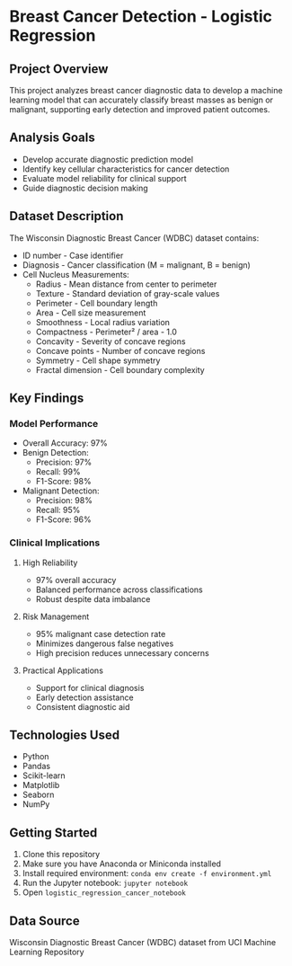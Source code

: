 # Breast Cancer Detection - Logistic Regression

## Project Overview
This project analyzes breast cancer diagnostic data to develop a machine learning model that can accurately classify breast masses as benign or malignant, supporting early detection and improved patient outcomes.

## Analysis Goals
- Develop accurate diagnostic prediction model
- Identify key cellular characteristics for cancer detection
- Evaluate model reliability for clinical support
- Guide diagnostic decision making

## Dataset Description
The Wisconsin Diagnostic Breast Cancer (WDBC) dataset contains:
- ID number - Case identifier
- Diagnosis - Cancer classification (M = malignant, B = benign)
- Cell Nucleus Measurements:
  - Radius - Mean distance from center to perimeter
  - Texture - Standard deviation of gray-scale values
  - Perimeter - Cell boundary length
  - Area - Cell size measurement
  - Smoothness - Local radius variation
  - Compactness - Perimeter² / area - 1.0
  - Concavity - Severity of concave regions
  - Concave points - Number of concave regions
  - Symmetry - Cell shape symmetry
  - Fractal dimension - Cell boundary complexity

## Key Findings

### Model Performance
- Overall Accuracy: 97%
- Benign Detection:
  - Precision: 97%
  - Recall: 99%
  - F1-Score: 98%
- Malignant Detection:
  - Precision: 98%
  - Recall: 95%
  - F1-Score: 96%

### Clinical Implications
1. High Reliability
   - 97% overall accuracy
   - Balanced performance across classifications
   - Robust despite data imbalance

2. Risk Management
   - 95% malignant case detection rate
   - Minimizes dangerous false negatives
   - High precision reduces unnecessary concerns

3. Practical Applications
   - Support for clinical diagnosis
   - Early detection assistance
   - Consistent diagnostic aid

## Technologies Used
- Python
- Pandas
- Scikit-learn
- Matplotlib
- Seaborn
- NumPy

## Getting Started
1. Clone this repository
2. Make sure you have Anaconda or Miniconda installed
3. Install required environment: `conda env create -f environment.yml`
4. Run the Jupyter notebook: `jupyter notebook`
5. Open `logistic_regression_cancer_notebook`

## Data Source
Wisconsin Diagnostic Breast Cancer (WDBC) dataset from UCI Machine Learning Repository
